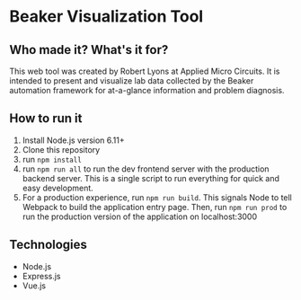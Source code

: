 # Beaker Visualization Tool

## Who made it? What's it for?
This web tool was created by Robert Lyons at Applied Micro Circuits. It is intended to present and visualize lab data collected by the Beaker automation framework for at-a-glance information and problem diagnosis.

## How to run it
1. Install Node.js version 6.11+
2. Clone this repository
3. run `npm install`
4. run `npm run all` to run the dev frontend server with the production backend server. This is a single script to run everything for quick and easy development.
5. For a production experience, run `npm run build`. This signals Node to tell Webpack to build the application entry page. Then, run `npm run prod` to run the production version of the application on localhost:3000

## Technologies
- Node.js
- Express.js
- Vue.js
